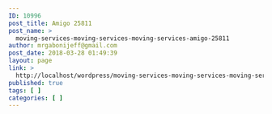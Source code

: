 ```yaml
---
ID: 10996
post_title: Amigo 25811
post_name: >
  moving-services-moving-services-moving-services-amigo-25811
author: mrgabonijeff@gmail.com
post_date: 2018-03-28 01:49:39
layout: page
link: >
  http://localhost/wordpress/moving-services-moving-services-moving-services-amigo-25811/
published: true
tags: [ ]
categories: [ ]
---
```


